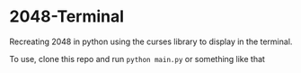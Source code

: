 # 2048-Terminal

Recreating 2048 in python using the curses library to display in the terminal.

To use, clone this repo and run `python main.py` or something like that

